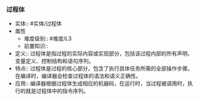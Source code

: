 ###  过程体 
- 实体:: #实体/过程体 
- 属性
	- 难度级别:: #难度/L3 
	- 前置知识::
- 定义:: 过程体是指过程的实际内容或实现部分，包括该过程内部的所有声明、变量定义、控制结构和语句序列。
- 特点:: 过程体是过程的核心部分，包含了执行具体任务所需的全部操作步骤。在编译时，编译器会检查过程体的语法和语义正确性。
- 应用:: 编译器根据过程体生成相应的机器码，在运行时，当过程被调用时，执行的就是过程体中的指令序列。